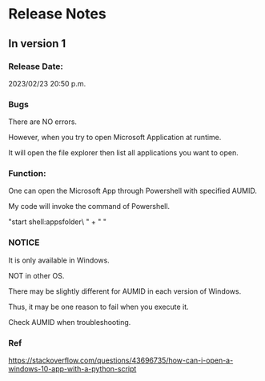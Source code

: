 # Release Notes
## In version 1
### Release Date:
2023/02/23 20:50 p.m.
### Bugs
There are NO errors.

However, when you try to open Microsoft Application at runtime.

It will open the file explorer then list all applications you want to open.

### Function:
One can open the Microsoft App through Powershell with specified AUMID.

My code will invoke the command of Powershell.

"start shell:appsfolder\ " + " <AUMID>"

### NOTICE

It is only available in Windows. 

NOT in other OS.

There may be slightly different for AUMID in each version of Windows.

Thus, it may be one reason to fail when you execute it.

Check AUMID when troubleshooting.

### Ref
https://stackoverflow.com/questions/43696735/how-can-i-open-a-windows-10-app-with-a-python-script
